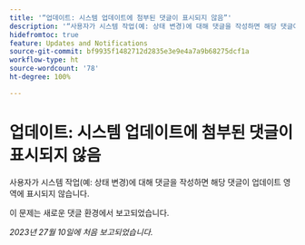 ```yaml
---
title: '“업데이트: 시스템 업데이트에 첨부된 댓글이 표시되지 않음”'
description: '“사용자가 시스템 작업(예: 상태 변경)에 대해 댓글을 작성하면 해당 댓글이 업데이트 영역에 표시되지 않습니다. ”'
hidefromtoc: true
feature: Updates and Notifications
source-git-commit: bf9935f1482712d2835e3e9e4a7a9b68275dcf1a
workflow-type: ht
source-wordcount: '78'
ht-degree: 100%

---
```



# 업데이트: 시스템 업데이트에 첨부된 댓글이 표시되지 않음

<!--

>[!NOTE]
>
>This issue has been closed because it is working as designed.

-->

사용자가 시스템 작업(예: 상태 변경)에 대해 댓글을 작성하면 해당 댓글이 업데이트 영역에 표시되지 않습니다.

이 문제는 새로운 댓글 환경에서 보고되었습니다.

_2023년 27월 10일에 처음 보고되었습니다._
